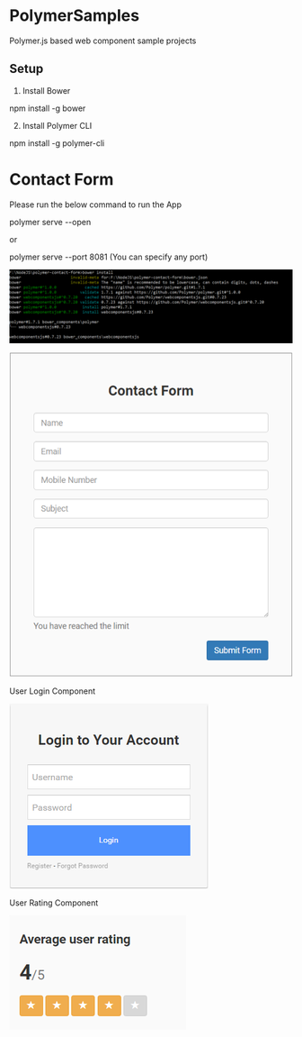 # PolymerSamples

Polymer.js based web component sample projects

## Setup

1) Install Bower 

npm install -g bower

2) Install Polymer CLI

npm install -g polymer-cli

# Contact Form

Please run the below command to run the App

polymer serve --open

or

polymer serve --port 8081 (You can specify any port)

![text](https://github.com/ranjancse26/PolymerSamples/blob/master/polymer-contact-form/BowerInstall.png)

![text](https://github.com/ranjancse26/PolymerSamples/blob/master/polymer-contact-form/PolymerContactForm.png)


User Login Component

![text](https://github.com/ranjancse26/PolymerSamples/blob/master/polymer-login-form/PolymerLoginDemo.png)

User Rating Component

![text](https://github.com/ranjancse26/PolymerSamples/blob/master/polymer-user-rating/UserRatingDemo.png)
